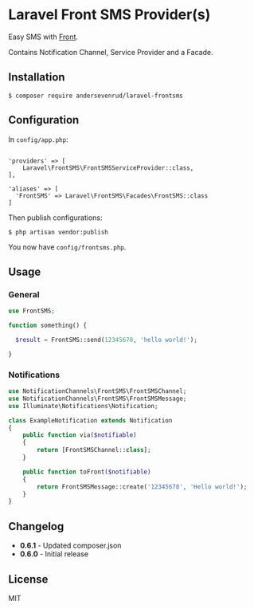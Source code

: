 # Laravel Front SMS Provider(s)

Easy SMS with [Front](http://fro.no/).

Contains Notification Channel, Service Provider and a Facade.

## Installation

```
$ composer require andersevenrud/laravel-frontsms
```

## Configuration

In `config/app.php`:

```

'providers' => [
    Laravel\FrontSMS\FrontSMSServiceProvider::class,
],

'aliases' => [
  'FrontSMS' => Laravel\FrontSMS\Facades\FrontSMS::class
]
```

Then publish configurations:

```
$ php artisan vendor:publish
```

You now have `config/frontsms.php`.

## Usage

### General

```php
use FrontSMS;

function something() {

  $result = FrontSMS::send(12345678, 'hello world!');

}

```

### Notifications

```php
use NotificationChannels\FrontSMS\FrontSMSChannel;
use NotificationChannels\FrontSMS\FrontSMSMessage;
use Illuminate\Notifications\Notification;

class ExampleNotification extends Notification
{
    public function via($notifiable)
    {
        return [FrontSMSChannel::class];
    }

    public function toFront($notifiable)
    {
        return FrontSMSMessage::create('12345678', 'Hello world!');
    }
}
```

## Changelog

* **0.6.1** - Updated composer.json
* **0.6.0** - Initial release

## License

MIT
